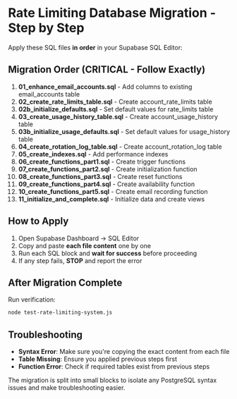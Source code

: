 # Rate Limiting Database Migration - Step by Step

Apply these SQL files **in order** in your Supabase SQL Editor:

## Migration Order (CRITICAL - Follow Exactly)

1. **01_enhance_email_accounts.sql** - Add columns to existing email_accounts table
2. **02_create_rate_limits_table.sql** - Create account_rate_limits table
3. **02b_initialize_defaults.sql** - Set default values for rate_limits table
4. **03_create_usage_history_table.sql** - Create account_usage_history table  
5. **03b_initialize_usage_defaults.sql** - Set default values for usage_history table
6. **04_create_rotation_log_table.sql** - Create account_rotation_log table
6. **05_create_indexes.sql** - Add performance indexes
7. **06_create_functions_part1.sql** - Create trigger functions
8. **07_create_functions_part2.sql** - Create initialization function
9. **08_create_functions_part3.sql** - Create reset functions
10. **09_create_functions_part4.sql** - Create availability function
11. **10_create_functions_part5.sql** - Create email recording function
12. **11_initialize_and_complete.sql** - Initialize data and create views

## How to Apply

1. Open Supabase Dashboard → SQL Editor
2. Copy and paste **each file content** one by one
3. Run each SQL block and **wait for success** before proceeding
4. If any step fails, **STOP** and report the error

## After Migration Complete

Run verification:
```bash
node test-rate-limiting-system.js
```

## Troubleshooting

- **Syntax Error**: Make sure you're copying the exact content from each file
- **Table Missing**: Ensure you applied previous steps first
- **Function Error**: Check if required tables exist from previous steps

The migration is split into small blocks to isolate any PostgreSQL syntax issues and make troubleshooting easier.